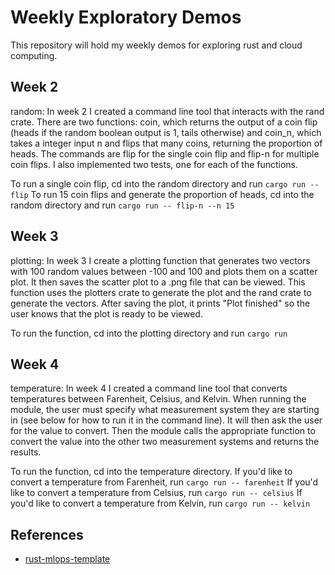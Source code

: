 # Weekly Exploratory Demos
This repository will hold my weekly demos for exploring rust and cloud computing.

## Week 2
random: In week 2 I created a command line tool that interacts with the rand crate. There are two functions: coin, which returns the output of a coin flip (heads if the random boolean output is 1, tails otherwise) and coin_n, which takes a integer input n and flips that many coins, returning the proportion of heads. The commands are flip for the single coin flip and flip-n for multiple coin flips. I also implemented two tests, one for each of the functions.

To run a single coin flip, cd into the random directory and run `cargo run -- flip`
To run 15 coin flips and generate the proportion of heads, cd into the random directory and run `cargo run -- flip-n --n 15`

## Week 3
plotting: In week 3 I create a plotting function that generates two vectors with 100 random values between -100 and 100 and plots them on a scatter plot. It then saves the scatter plot to a .png file that can be viewed. This function uses the plotters crate to generate the plot and the rand crate to generate the vectors. After saving the plot, it prints "Plot finished" so the user knows that the plot is ready to be viewed.

To run the function, cd into the plotting directory and run `cargo run`

## Week 4
temperature: In week 4 I created a command line tool that converts temperatures between Farenheit, Celsius, and Kelvin. When running the module, the user must specify what measurement system they are starting in (see below for how to run it in the command line). It will then ask the user for the value to convert. Then the module calls the appropriate function to convert the value into the other two measurement systems and returns the results. 

To run the function, cd into the temperature directory. 
If you'd like to convert a temperature from Farenheit, run `cargo run -- farenheit`
If you'd like to convert a temperature from Celsius, run `cargo run -- celsius`
If you'd like to convert a temperature from Kelvin, run `cargo run -- kelvin`

## References

* [rust-mlops-template](https://github.com/nogibjj/rust-mlops-template)



